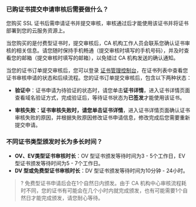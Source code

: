 ### 已购证书提交申请审核后需要做什么？

您购买 SSL 证书后需申请证书并提交审核，审核通过后才能使用该证书并将证书部署到您的云服务资源上。

当您购买的是付费型证书时，提交审核后，CA 机构工作人员会联系您确认证书审核的相关信息。请您随时保持手机畅通（提交审核时填写的手机号码），并及时查看您的邮箱（提交审核时填写的邮箱），以免错过 CA 机构发送的确认通知。

当您的证书订单提交审核后，您可以登录 [证书管理控制台](https://console.cloud.tencent.com/certoverview)，在证书列表中查看您证书审核申请的状态和后续流程。您的证书订单提交审核后，包含以下两种状态：
- **验证中**：证书申请为待验证的状态时，请您单击**证书详情**，进入证书详情页面查看域名验证方式，完成验证后，等待证书状态为**已签发**才能使用该证书。

- **审核失败：**证书审核失败时，请您单击**证书详情**，进入证书详情页面确认证书审核失败的原因，并根据失败原因修改证书申请信息，修改完成后您需要重新提交申请。


### 不同证书类型颁发时长为多长时间？
- **OV、EV类型证书审核时长**：OV 型证书颁发等待时间为3 - 5个工作日，EV 型证书颁发等待时间为5 - 7个工作日。
- **DV 型或免费型证书审核时长**：DV 型证书颁发等待时间为10分钟 - 24小时。

>? 免费型证书申请后会在1个自然日内颁发。由于 CA 机构中心审核流程耗时不同，您的证书有可能会在几个小时内就完成颁发，也有可能需要1个自然日才能完成颁发，请您耐心等待。
